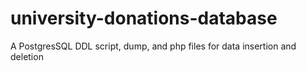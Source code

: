 # university-donations-database
A PostgresSQL DDL script, dump, and php files for data insertion and deletion
